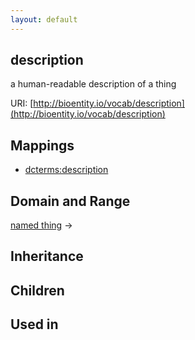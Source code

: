 ```yaml
---
layout: default
---
```


## description


a human-readable description of a thing

URI: [http://bioentity.io/vocab/description](http://bioentity.io/vocab/description)
## Mappings

 * [dcterms:description](http://purl.obolibrary.org/obo/dcterms_description)

## Domain and Range

[named thing](NamedThing.html) -> 

## Inheritance


## Children


## Used in

